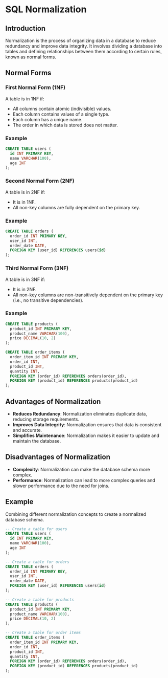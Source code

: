 # SQL Normalization

## Introduction

Normalization is the process of organizing data in a database to reduce redundancy and improve data integrity. It involves dividing a database into tables and defining relationships between them according to certain rules, known as normal forms.

## Normal Forms

### First Normal Form (1NF)

A table is in 1NF if:
- All columns contain atomic (indivisible) values.
- Each column contains values of a single type.
- Each column has a unique name.
- The order in which data is stored does not matter.

### Example

```sql
CREATE TABLE users (
  id INT PRIMARY KEY,
  name VARCHAR(100),
  age INT
);
```

### Second Normal Form (2NF)

A table is in 2NF if:
- It is in 1NF.
- All non-key columns are fully dependent on the primary key.

### Example

```sql
CREATE TABLE orders (
  order_id INT PRIMARY KEY,
  user_id INT,
  order_date DATE,
  FOREIGN KEY (user_id) REFERENCES users(id)
);
```

### Third Normal Form (3NF)

A table is in 3NF if:
- It is in 2NF.
- All non-key columns are non-transitively dependent on the primary key (i.e., no transitive dependencies).

### Example

```sql
CREATE TABLE products (
  product_id INT PRIMARY KEY,
  product_name VARCHAR(100),
  price DECIMAL(10, 2)
);

CREATE TABLE order_items (
  order_item_id INT PRIMARY KEY,
  order_id INT,
  product_id INT,
  quantity INT,
  FOREIGN KEY (order_id) REFERENCES orders(order_id),
  FOREIGN KEY (product_id) REFERENCES products(product_id)
);
```

## Advantages of Normalization

- **Reduces Redundancy**: Normalization eliminates duplicate data, reducing storage requirements.
- **Improves Data Integrity**: Normalization ensures that data is consistent and accurate.
- **Simplifies Maintenance**: Normalization makes it easier to update and maintain the database.

## Disadvantages of Normalization

- **Complexity**: Normalization can make the database schema more complex.
- **Performance**: Normalization can lead to more complex queries and slower performance due to the need for joins.

## Example

Combining different normalization concepts to create a normalized database schema.

```sql
-- Create a table for users
CREATE TABLE users (
  id INT PRIMARY KEY,
  name VARCHAR(100),
  age INT
);

-- Create a table for orders
CREATE TABLE orders (
  order_id INT PRIMARY KEY,
  user_id INT,
  order_date DATE,
  FOREIGN KEY (user_id) REFERENCES users(id)
);

-- Create a table for products
CREATE TABLE products (
  product_id INT PRIMARY KEY,
  product_name VARCHAR(100),
  price DECIMAL(10, 2)
);

-- Create a table for order items
CREATE TABLE order_items (
  order_item_id INT PRIMARY KEY,
  order_id INT,
  product_id INT,
  quantity INT,
  FOREIGN KEY (order_id) REFERENCES orders(order_id),
  FOREIGN KEY (product_id) REFERENCES products(product_id)
);
